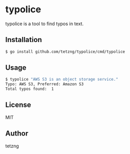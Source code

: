 # typolice

typolice is a tool to find typos in text.

## Installation
```bash
$ go install github.com/tetzng/typolice/cmd/typolice
```

## Usage
```bash
$ typolice "AWS S3 is an object storage service."
Typo: AWS S3, Preferred: Amazon S3
Total typos found:  1
```

## License

MIT

## Author

tetzng

